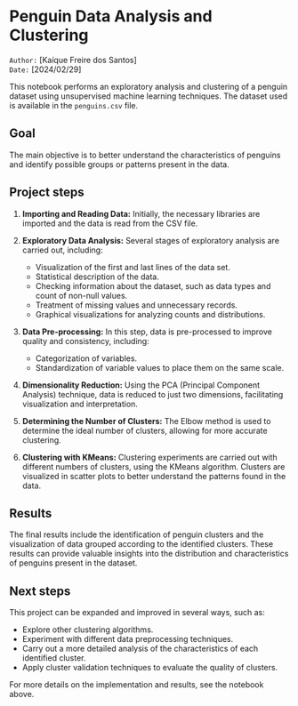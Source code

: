# Penguin Data Analysis and Clustering

`Author:` [Kaíque Freire dos Santos]<br>
`Date:` [2024/02/29]

This notebook performs an exploratory analysis and clustering of a penguin dataset using unsupervised machine learning techniques. The dataset used is available in the `penguins.csv` file.

## Goal
The main objective is to better understand the characteristics of penguins and identify possible groups or patterns present in the data.

## Project steps

1. **Importing and Reading Data:** Initially, the necessary libraries are imported and the data is read from the CSV file.

2. **Exploratory Data Analysis:** Several stages of exploratory analysis are carried out, including:
    - Visualization of the first and last lines of the data set.
    - Statistical description of the data.
    - Checking information about the dataset, such as data types and count of non-null values.
    - Treatment of missing values and unnecessary records.
    - Graphical visualizations for analyzing counts and distributions.

3. **Data Pre-processing:** In this step, data is pre-processed to improve quality and consistency, including:
    - Categorization of variables.
    - Standardization of variable values to place them on the same scale.

4. **Dimensionality Reduction:** Using the PCA (Principal Component Analysis) technique, data is reduced to just two dimensions, facilitating visualization and interpretation.

5. **Determining the Number of Clusters:** The Elbow method is used to determine the ideal number of clusters, allowing for more accurate clustering.

6. **Clustering with KMeans:** Clustering experiments are carried out with different numbers of clusters, using the KMeans algorithm. Clusters are visualized in scatter plots to better understand the patterns found in the data.

## Results

The final results include the identification of penguin clusters and the visualization of data grouped according to the identified clusters. These results can provide valuable insights into the distribution and characteristics of penguins present in the dataset.

## Next steps

This project can be expanded and improved in several ways, such as:
- Explore other clustering algorithms.
- Experiment with different data preprocessing techniques.
- Carry out a more detailed analysis of the characteristics of each identified cluster.
- Apply cluster validation techniques to evaluate the quality of clusters.

For more details on the implementation and results, see the notebook above.
